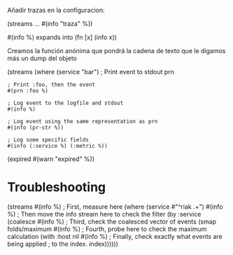 Añadir trazas en la configuracion:

(streams
  ...
  #(info "traza" %))

#(info %) expands into (fn [x] (info x))

Creamos la función anónima que pondrá la cadena de texto que le digamos más un dump del objeto

(streams
  (where (service "bar")
    ; Print event to stdout
    prn

    ; Print :foo, then the event
    #(prn :foo %)

    ; Log event to the logfile and stdout
    #(info %)

    ; Log event using the same representation as prn
    #(info (pr-str %))

    ; Log some specific fields
    #(info (:service %) (:metric %))

(expired #(warn "expired" %))


# Troubleshooting
(streams
  #(info %) ; First, measure here
  (where (service #"^riak .+")
    #(info %) ; Then move the info stream here to check the filter
    (by :service
      (coalesce
        #(info %) ; Third, check the coalesced vector of events
        (smap folds/maximum
          #(info %) ; Fourth, probe here to check the maximum calculation
          (with :host nil
            #(info %) ; Finally, check exactly what events are being applied
                      ; to the index.
            index))))))
